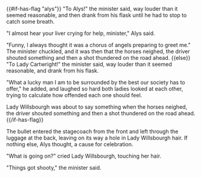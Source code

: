 {{#if-has-flag "alys"}}
"To Alys!" the minister said, way louder than it seemed reasonable, and then drank from his flask until he had to stop to catch some breath.

"I almost hear your liver crying for help, minister," Alys said.

"Funny, I always thought it was a chorus of angels preparing to greet me." The minister chuckled, and it was then that the horses neighed, the driver shouted something and then a shot thundered on the road ahead.
{{else}}
"To Lady Cartwright!" the minister said, way louder than it seemed reasonable, and drank from his flask.

"What a lucky man I am to be surrounded by the best our society has to offer," he added, and laughed so hard both ladies looked at each other, trying to calculate how offended each one should feel.

Lady Willsbourgh was about to say something when the horses neighed, the driver shouted something and then a shot thundered on the road ahead.
{{/if-has-flag}}

The bullet entered the stagecoach from the front and left through the luggage at the back, leaving on its way a hole in Lady Willsbourgh hair. If nothing else, Alys thought, a cause for celebration.

"What is going on?" cried Lady Willsbourgh, touching her hair.

"Things got shooty," the minister said.
